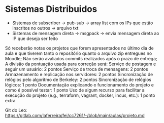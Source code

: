 # Sistemas Distribuidos

- Sistemas de subscriber -> pub-sub -> array list com os IPs que estão inscritos no outros -> arquivo txt
- Sistemas de mensagem direta -> msgpack -> envia mensagem direta ao IP que deseja ser feito


Só receberão notas os projetos que forem apresentados no último dia de aula e que tiverem tanto o repositório quanto o arquivo zip entregues no Moodle;
Não serão avaliados commits realizados após o prazo de entrega;
A divisão da pontuação usada para correção será:
Serviço de postagem e seguir um usuário: 2 pontos
Serviço de troca de mensagens: 2 pontos
Armazenamento e replicação nos servidores: 2 pontos
Sincronização de relógios pelo algoritmo de Berkeley: 2 pontos
Sincronização de relógios lógicos: 1 ponto
Documentação explicando o funcionamento do projeto e como é possível testar: 1 ponto
Uso de algum recurso para facilitar a execução do projeto (e.g., terraform, vagrant, docker, incus, etc.): 1 ponto extra

Git do Leo: https://gitlab.com/laferreira/fei/cc7261/-/blob/main/aulas/projeto.md
